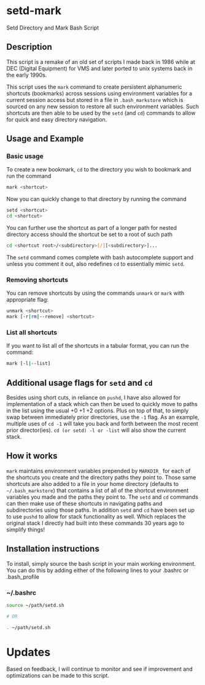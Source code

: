 # setd-mark
Setd Directory and Mark Bash Script
## Description

This script is a remake of an old set of scripts I made back in 1986 while at DEC (Digital Equipment) for VMS and later ported to unix systems back in the early 1990s.

This script uses the `mark` command to create persistent alphanumeric shortcuts (bookmarks) across sessions using environment variables for a current session access but stored in a file in `.bash_markstore` which is sourced on any new session to restore all such environment variables.  Such shortcuts are then able to be used by the `setd` (and `cd`) commands to allow for quick and easy directory navigation.

## Usage and Example
### Basic usage
To create a new bookmark, `cd` to the directory you wish to bookmark and run the command 
```bash
mark <shortcut>
```
Now you can quickly change to that directory by running the command
```bash
setd <shortcut>
cd <shortcut>
```

You can further use the shortcut as part of a longer path for nested directory access should the shortcut be set to a root of such path
```bash
cd <shortcut root>/<subdirectory>[/][<subdirectory>]...
```

The `setd` command comes complete with bash autocomplete support and unless you comment it out, also redefines `cd` to essentially mimic `setd`.

### Removing shortcuts
You can remove shortcuts by using the commands `unmark` or `mark` with appropriate flag:
```bash
unmark <shortcut>
mark [-r|rm|--remove] <shortcut>
```

### List all shortcuts
If you want to list all of the shortcuts in a tabular format, you can run the command:

```bash
mark [-l|--list]
```

## Additional usage flags for `setd` and `cd`
Besides using short cuts, in reliance on `pushd`, I have also allowed for implementation of a stack which can then be used to quickly move to paths in the list using the usual +0 +1 +2 options.  Plus on top of that, to simply swap between immediately prior directories, use the `-1` flag.  As an example, multiple uses of `cd -1` will take you back and forth between the most recent prior director(ies).  `cd (or setd) -l or -list` will also show the current stack.

## How it works
`mark` maintains environment variables prepended by `MARKDIR_` for each of the shortcuts you create and the directory paths they point to.  Those same shortcuts are also added to a file in your home directory (defaults to `~/.bash_markstore`) that contains a list of all of the shortcut environment variables you made and the paths they point to.  The `setd` and `cd` commands can then make use of these shortcuts in navigating paths and subdirectories using those paths.  In addition `setd` and `cd` have been set up to use `pushd` to allow for stack functionality as well.  Which replaces the original stack I directly had built into these commands 30 years ago to simplify things!

## Installation instructions
To install, simply source the bash script in your main working environment. You can do this by adding either of the following lines to your .bashrc or .bash_profile

### ~/.bashrc
```bash
source ~/path/setd.sh

# OR

. ~/path/setd.sh
```
# Updates
Based on feedback, I will continue to monitor and see if improvement and optimizations can be made to this script.
